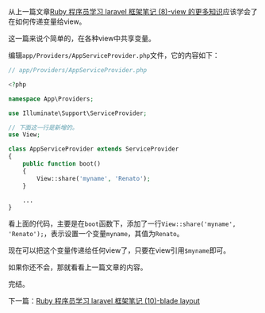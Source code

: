 从上一篇文章[Ruby 程序员学习 laravel 框架笔记 (8)-view 的更多知识](https://www.rails365.net/articles/ruby-cheng-xu-yuan-xue-xi-laravel-kuang-jia-bi-ji-8-view-geng-duo-zhi-shi)应该学会了在如何传递变量给view。

这一篇来说个简单的，在各种view中共享变量。

编辑`app/Providers/AppServiceProvider.php`文件，它的内容如下：

``` php
// app/Providers/AppServiceProvider.php

<?php

namespace App\Providers;

use Illuminate\Support\ServiceProvider;

// 下面这一行是新增的。
use View;

class AppServiceProvider extends ServiceProvider
{
    public function boot()
    {
        View::share('myname', 'Renato');
    }

    ...
}
```

看上面的代码，主要是在`boot`函数下，添加了一行`View::share('myname', 'Renato');`，表示设置一个变量`myname`，其值为`Renato`。

现在可以把这个变量传递给任何view了，只要在view引用`$myname`即可。

如果你还不会，那就看看上一篇文章的内容。

完结。

下一篇：[Ruby 程序员学习 laravel 框架笔记 (10)-blade layout](https://www.rails365.net/articles/ruby-cheng-xu-yuan-xue-xi-laravel-kuang-jia-bi-ji-10-blade)
